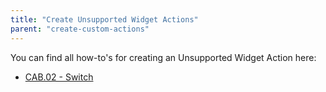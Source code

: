 ```yaml
---
title: "Create Unsupported Widget Actions"
parent: "create-custom-actions"
---
```


You can find all how-to's for creating an Unsupported Widget Action here:

*  [CAB.02 - Switch](cab-02-switch)